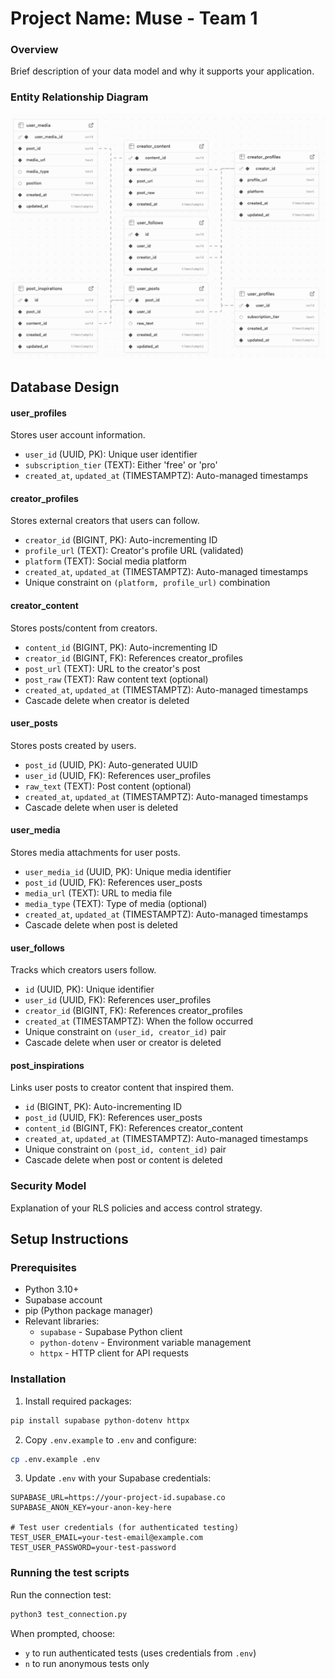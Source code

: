 # Project Name: Muse - Team 1

### Overview

Brief description of your data model and why it supports your application.

### Entity Relationship Diagram

![ER Diagram](./docs/er-diagram.png)

## Database Design

#### user_profiles

Stores user account information.

- `user_id` (UUID, PK): Unique user identifier
- `subscription_tier` (TEXT): Either 'free' or 'pro'
- `created_at`, `updated_at` (TIMESTAMPTZ): Auto-managed timestamps

#### creator_profiles

Stores external creators that users can follow.

- `creator_id` (BIGINT, PK): Auto-incrementing ID
- `profile_url` (TEXT): Creator's profile URL (validated)
- `platform` (TEXT): Social media platform
- `created_at`, `updated_at` (TIMESTAMPTZ): Auto-managed timestamps
- Unique constraint on `(platform, profile_url)` combination

#### creator_content

Stores posts/content from creators.

- `content_id` (BIGINT, PK): Auto-incrementing ID
- `creator_id` (BIGINT, FK): References creator_profiles
- `post_url` (TEXT): URL to the creator's post
- `post_raw` (TEXT): Raw content text (optional)
- `created_at`, `updated_at` (TIMESTAMPTZ): Auto-managed timestamps
- Cascade delete when creator is deleted

#### user_posts

Stores posts created by users.

- `post_id` (UUID, PK): Auto-generated UUID
- `user_id` (UUID, FK): References user_profiles
- `raw_text` (TEXT): Post content (optional)
- `created_at`, `updated_at` (TIMESTAMPTZ): Auto-managed timestamps
- Cascade delete when user is deleted

#### user_media

Stores media attachments for user posts.

- `user_media_id` (UUID, PK): Unique media identifier
- `post_id` (UUID, FK): References user_posts
- `media_url` (TEXT): URL to media file
- `media_type` (TEXT): Type of media (optional)
- `created_at`, `updated_at` (TIMESTAMPTZ): Auto-managed timestamps
- Cascade delete when post is deleted

#### user_follows

Tracks which creators users follow.

- `id` (UUID, PK): Unique identifier
- `user_id` (UUID, FK): References user_profiles
- `creator_id` (BIGINT, FK): References creator_profiles
- `created_at` (TIMESTAMPTZ): When the follow occurred
- Unique constraint on `(user_id, creator_id)` pair
- Cascade delete when user or creator is deleted

#### post_inspirations

Links user posts to creator content that inspired them.

- `id` (BIGINT, PK): Auto-incrementing ID
- `post_id` (UUID, FK): References user_posts
- `content_id` (BIGINT, FK): References creator_content
- `created_at`, `updated_at` (TIMESTAMPTZ): Auto-managed timestamps
- Unique constraint on `(post_id, content_id)` pair
- Cascade delete when post or content is deleted



### Security Model

Explanation of your RLS policies and access control strategy.

## Setup Instructions

### Prerequisites

- Python 3.10+
- Supabase account
- pip (Python package manager)
- Relevant libraries:
  - `supabase` - Supabase Python client
  - `python-dotenv` - Environment variable management
  - `httpx` - HTTP client for API requests

### Installation

1. Install required packages:

```bash
pip install supabase python-dotenv httpx
```

2. Copy `.env.example` to `.env` and configure:

```bash
cp .env.example .env
```

3. Update `.env` with your Supabase credentials:

```
SUPABASE_URL=https://your-project-id.supabase.co
SUPABASE_ANON_KEY=your-anon-key-here

# Test user credentials (for authenticated testing)
TEST_USER_EMAIL=your-test-email@example.com
TEST_USER_PASSWORD=your-test-password
```

### Running the test scripts

Run the connection test:

```bash
python3 test_connection.py
```

When prompted, choose:

- `y` to run authenticated tests (uses credentials from `.env`)
- `n` to run anonymous tests only
